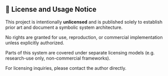 
## 📄 License and Usage Notice

This project is intentionally **unlicensed** and is published solely to establish prior art and document a symbolic system architecture.

No rights are granted for use, reproduction, or commercial implementation unless explicitly authorized.

Parts of this system are covered under separate licensing models (e.g. research-use only, non-commercial frameworks).

For licensing inquiries, please contact the author directly.
